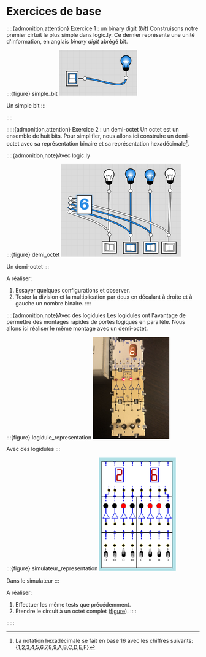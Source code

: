 
# Exercices de base

::::{admonition,attention} Exercice 1 : un binary digit (*bit*)
Construisons notre premier cirtuit le plus simple dans logic.ly. Ce dernier représente une unité d'information, en anglais *binary digit* abrégé bit.

:::{figure} simple_bit
<img src="media/Ex1_PortesLogiques.png">

Un simple bit
:::

::::

:::::{admonition,attention} Exercice 2 : un demi-octet
Un octet est un ensemble de huit bits. Pour simplifier, nous allons ici construire un demi-octet avec sa représentation binaire et sa représentation hexadécimale[^hexa].

::::{admonition,note}Avec logic.ly

:::{figure} demi_octet
<img src="media/Ex2_PortesLogiques.png">

Un demi-octet
:::

A réaliser:
1. Essayer quelques configurations et observer.
2. Tester la division et la multiplication par deux en décalant à droite et à gauche un nombre binaire.
::::

::::{admonition,note}Avec des logidules
Les logidules ont l'avantage de permettre des montages rapides de portes logiques en parallèle. Nous allons ici réaliser le même montage avec un demi-octet.

:::{figure} logidule_representation
<img src="media/Logidules/Ex2_RepresentationBinaire/AffichageBinaire.jpg"  width="200px">

Avec des logidules
:::

:::{figure} simulateur_representation
<img src="media/Logidules/Ex2_RepresentationBinaire/AffichageBinaireS.png"  width="200px">

Dans le simulateur
:::

A réaliser: 
1. Effectuer les même tests que précédemment.
2. Etendre le circuit à un octet complet ([figure](simulateur_representation)).
::::

:::::




[^SPapert]: On appuiera cette approche avec les théories du constructionnisme de Seymour Pappert, lui-même dans la continuité du constructivisme de Piaget.
[^hexa]: La notation hexadécimale se fait en base 16 avec les chiffres suivants: {1,2,3,4,5,6,7,8,9,A,B,C,D,E,F}
[^2]:Par Teknad — Travail personnel, CC BY-SA 4.0, https://commons.wikimedia.org/w/index.php?curid=36768081
[^3]: CC BY-SA 3.0, https://commons.wikimedia.org/w/index.php?curid=227770